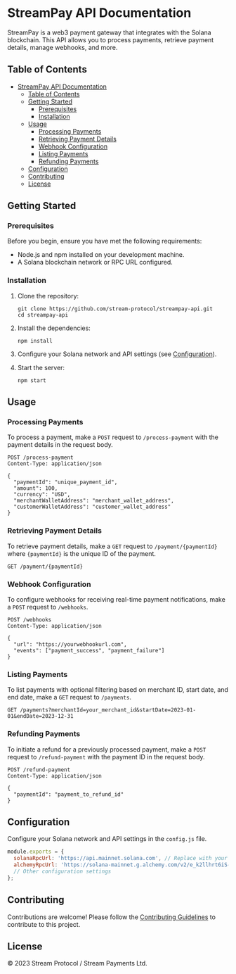 # StreamPay API Documentation

StreamPay is a web3 payment gateway that integrates with the Solana blockchain. This API allows you to process payments, retrieve payment details, manage webhooks, and more.

## Table of Contents

- [StreamPay API Documentation](#streampay-api-documentation)
  - [Table of Contents](#table-of-contents)
  - [Getting Started](#getting-started)
    - [Prerequisites](#prerequisites)
    - [Installation](#installation)
  - [Usage](#usage)
    - [Processing Payments](#processing-payments)
    - [Retrieving Payment Details](#retrieving-payment-details)
    - [Webhook Configuration](#webhook-configuration)
    - [Listing Payments](#listing-payments)
    - [Refunding Payments](#refunding-payments)
  - [Configuration](#configuration)
  - [Contributing](#contributing)
  - [License](#license)

## Getting Started

### Prerequisites

Before you begin, ensure you have met the following requirements:

- Node.js and npm installed on your development machine.
- A Solana blockchain network or RPC URL configured.

### Installation

1. Clone the repository:

   ```shell
   git clone https://github.com/stream-protocol/streampay-api.git
   cd streampay-api
   ```

2. Install the dependencies:

   ```shell
   npm install
   ```

3. Configure your Solana network and API settings (see [Configuration](#configuration)).

4. Start the server:

   ```shell
   npm start
   ```

## Usage

### Processing Payments

To process a payment, make a `POST` request to `/process-payment` with the payment details in the request body.

```http
POST /process-payment
Content-Type: application/json

{
  "paymentId": "unique_payment_id",
  "amount": 100,
  "currency": "USD",
  "merchantWalletAddress": "merchant_wallet_address",
  "customerWalletAddress": "customer_wallet_address"
}
```

### Retrieving Payment Details

To retrieve payment details, make a `GET` request to `/payment/{paymentId}` where `{paymentId}` is the unique ID of the payment.

```http
GET /payment/{paymentId}
```

### Webhook Configuration

To configure webhooks for receiving real-time payment notifications, make a `POST` request to `/webhooks`.

```http
POST /webhooks
Content-Type: application/json

{
  "url": "https://yourwebhookurl.com",
  "events": ["payment_success", "payment_failure"]
}
```

### Listing Payments

To list payments with optional filtering based on merchant ID, start date, and end date, make a `GET` request to `/payments`.

```http
GET /payments?merchantId=your_merchant_id&startDate=2023-01-01&endDate=2023-12-31
```

### Refunding Payments

To initiate a refund for a previously processed payment, make a `POST` request to `/refund-payment` with the payment ID in the request body.

```http
POST /refund-payment
Content-Type: application/json

{
  "paymentId": "payment_to_refund_id"
}
```

## Configuration

Configure your Solana network and API settings in the `config.js` file.

```javascript
module.exports = {
  solanaRpcUrl: 'https://api.mainnet.solana.com', // Replace with your Solana network URL
  alchemyRpcUrl: 'https://solana-mainnet.g.alchemy.com/v2/e_k2llhrt6iS-TxTwKFyfru1iDgeH1eF', // Replace with your Alchemy RPC URL
  // Other configuration settings
};
```

## Contributing

Contributions are welcome! Please follow the [Contributing Guidelines](CONTRIBUTING.md) to contribute to this project.

## License

© 2023 Stream Protocol / Stream Payments Ltd.

